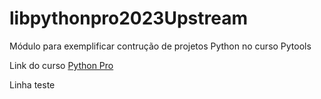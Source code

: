 # libpythonpro2023Upstream
Módulo para exemplificar contrução de projetos Python no curso Pytools

Link do curso [Python Pro](http://www.python.pro.br)

Linha teste